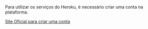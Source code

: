 Para utilizar os serviços do Heroku, é necessário criar uma conta na plataforma. 

[Site Oficial para criar uma conta](https://dashboard.heroku.com/)